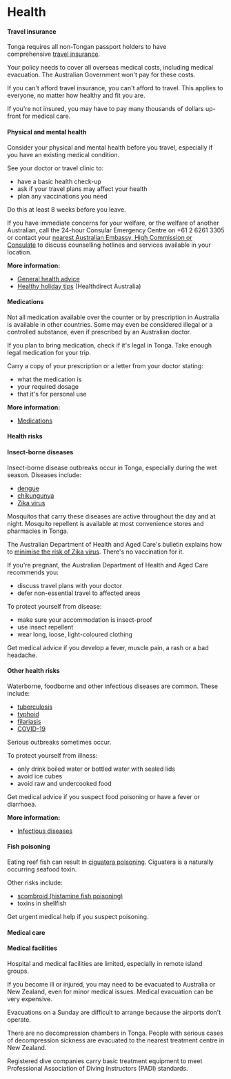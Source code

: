# Health

#### Travel insurance

Tonga requires all non-Tongan passport holders to have comprehensive [travel insurance](https://www.smartraveller.gov.au/before-you-go/the-basics/insurance).

Your policy needs to cover all overseas medical costs, including medical evacuation. The Australian Government won't pay for these costs.

If you can't afford travel insurance, you can't afford to travel. This applies to everyone, no matter how healthy and fit you are.

If you're not insured, you may have to pay many thousands of dollars up-front for medical care.

#### Physical and mental health

Consider your physical and mental health before you travel, especially if you have an existing medical condition.

See your doctor or travel clinic to:

* have a basic health check-up
* ask if your travel plans may affect your health
* plan any vaccinations you need

Do this at least 8 weeks before you leave.

If you have immediate concerns for your welfare, or the welfare of another Australian, call the 24-hour Consular Emergency Centre on +61 2 6261 3305 or contact your [nearest Australian Embassy, High Commission or Consulate](https://www.dfat.gov.au/about-us/our-locations/missions/our-embassies-and-consulates-overseas) to discuss counselling hotlines and services available in your location.

**More information:**

* [General health advice](/before-you-go/health "Taking care of your health")
* [Healthy holiday tips](https://www.healthdirect.gov.au/healthy-holiday-tips-infographic) (Healthdirect Australia)

#### Medications

Not all medication available over the counter or by prescription in Australia is available in other countries. Some may even be considered illegal or a controlled substance, even if prescribed by an Australian doctor.

If you plan to bring medication, check if it's legal in Tonga. Take enough legal medication for your trip.

Carry a copy of your prescription or a letter from your doctor stating:

* what the medication is
* your required dosage
* that it's for personal use

**More information:**

* [Medications](/before-you-go/health/medications "Medication and medical equipment")

#### Health risks

#### Insect-borne diseases

Insect-borne disease outbreaks occur in Tonga, especially during the wet season. Diseases include:

* [dengue](https://www.health.gov.au/diseases/dengue-virus-infection)
* [chikungunya](http://www.who.int/mediacentre/factsheets/fs327/en/)
* [Zika virus](http://www.health.gov.au/internet/main/publishing.nsf/Content/ohp-zika-countries.htm)

Mosquitos that carry these diseases are active throughout the day and at night. Mosquito repellent is available at most convenience stores and pharmacies in Tonga.

The Australian Department of Health and Aged Care's bulletin explains how to [minimise the risk of Zika virus](http://www.health.gov.au/internet/main/publishing.nsf/Content/ohp-zika-countries.htm). There's no vaccination for it.

If you're pregnant, the Australian Department of Health and Aged Care recommends you:

* discuss travel plans with your doctor
* defer non-essential travel to affected areas

To protect yourself from disease:

* make sure your accommodation is insect-proof
* use insect repellent
* wear long, loose, light-coloured clothing

Get medical advice if you develop a fever, muscle pain, a rash or a bad headache.

#### Other health risks

Waterborne, foodborne and other infectious diseases are common. These include:

* [tuberculosis](https://www.who.int/news-room/fact-sheets/detail/tuberculosis)
* [typhoid](https://www.healthdirect.gov.au/typhoid-and-paratyphoid)
* [filariasis](https://www.who.int/news-room/fact-sheets/detail/lymphatic-filariasis)
* [COVID-19](https://www.health.gov.au/news/health-alerts/novel-coronavirus-2019-ncov-health-alert)

Serious outbreaks sometimes occur.

To protect yourself from illness:

* only drink boiled water or bottled water with sealed lids
* avoid ice cubes
* avoid raw and undercooked food

Get medical advice if you suspect food poisoning or have a fever or diarrhoea.

**More information:**

* [Infectious diseases](/before-you-go/health/diseases "Infectious diseases")

#### Fish poisoning

Eating reef fish can result in [ciguatera poisoning](https://www.foodauthority.nsw.gov.au/consumer/food-poisoning/fish-ciguatera-poisoning). Ciguatera is a naturally occurring seafood toxin.

Other risks include:

* [scombroid (histamine fish poisoning)](https://www.foodauthority.nsw.gov.au/consumer/food-poisoning/fish-histamine-poisoning)
* toxins in shellfish

Get urgent medical help if you suspect poisoning.

#### Medical care

#### Medical facilities

Hospital and medical facilities are limited, especially in remote island groups.

If you become ill or injured, you may need to be evacuated to Australia or New Zealand, even for minor medical issues. Medical evacuation can be very expensive.

Evacuations on a Sunday are difficult to arrange because the airports don't operate.

There are no decompression chambers in Tonga. People with serious cases of decompression sickness are evacuated to the nearest treatment centre in New Zealand.

Registered dive companies carry basic treatment equipment to meet Professional Association of Diving Instructors (PADI) standards.